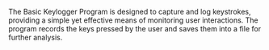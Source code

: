 The Basic Keylogger Program is designed to capture and log keystrokes, providing a simple yet effective means of monitoring user interactions. The program records the keys pressed by the user and saves them into a file for further analysis.
